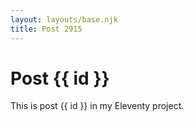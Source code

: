 ```yaml
---
layout: layouts/base.njk
title: Post 2915
---
```


# Post {{ id }}

This is post {{ id }} in my Eleventy project.
